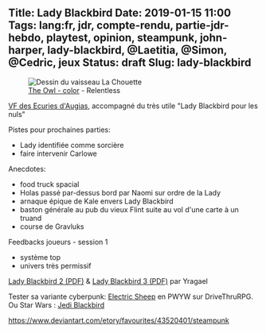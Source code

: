 Title: Lady Blackbird
Date: 2019-01-15 11:00
Tags: lang:fr, jdr, compte-rendu, partie-jdr-hebdo, playtest, opinion, steampunk, john-harper, lady-blackbird, @Laetitia, @Simon, @Cedric, jeux
Status: draft
Slug: lady-blackbird
---

<figure>
  <img alt="Dessin du vaisseau La Chouette" src="images/2019/01/Relentless666_TheOwl-color.png">
  <figcaption><a href="https://www.deviantart.com/relentless666/art/The-Owl-color-243812175">The Owl - color</a> - Relentless</figcaption>
</figure>

[VF des Ecuries d'Augias](http://ladyblackbird.ecuries-augias.com), accompagné du très utile "Lady Blackbird pour les nuls"

Pistes pour prochaines parties:

- Lady identifiée comme sorcière
- faire intervenir Carlowe

Anecdotes:

- food truck spacial
- Holas passé par-dessus bord par Naomi sur ordre de la Lady
- arnaque épique de Kale envers Lady Blackbird
- baston générale au pub du vieux Flint suite au vol d'une carte à un truand
- course de Gravluks

Feedbacks joueurs - session 1

- système top
- univers très permissif

[Lady Blackbird 2 (PDF)](http://www.mediafire.com/file/d3kbq66x606lakn/LBB+chapitre+2+-+version+finale.pdf) & [Lady Blackbird 3 (PDF)](http://www.mediafire.com/file/5m7skad15a33dkv/LBB+chapitre+3+-+version+finale.pdf) par Yragael

Tester sa variante cyberpunk: [Electric Sheep](https://www.drivethrurpg.com/product/251079/Electric-Sheep) en PWYW sur DriveThruRPG.
Ou Star Wars : [Jedi Blackbird](https://fictioneers.net/games/jedi-blackbird)

https://www.deviantart.com/etory/favourites/43520401/steampunk
